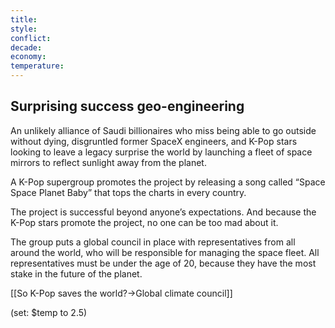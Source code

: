 ```yaml
---
title: 
style: 
conflict: 
decade: 
economy: 
temperature: 
---
```


## Surprising success geo-engineering


An unlikely alliance of Saudi billionaires who miss being able to go outside without dying, disgruntled former SpaceX engineers, and K-Pop stars looking to leave a legacy surprise the world by launching a fleet of space mirrors to reflect sunlight away from the planet.

A K-Pop supergroup promotes the project by releasing a song called “Space Space Planet Baby” that tops the charts in every country.

The project is successful beyond anyone’s expectations. And because the K-Pop stars promote the project, no one can be too mad about it.

The group puts a global council in place with representatives from all around the world, who will be responsible for managing the space fleet. All representatives must be under the age of 20, because they have the most stake in the future of the planet.

[[So K-Pop saves the world?->Global climate council]]

(set: $temp to 2.5)
